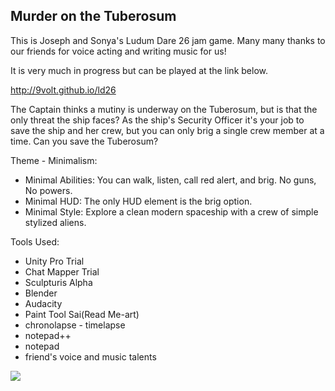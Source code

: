 ## Murder on the Tuberosum

This is Joseph and Sonya's Ludum Dare 26 jam game.
Many many thanks to our friends for voice acting and writing music for us!

It is very much in progress but can be played at the link below.

http://9volt.github.io/ld26

The Captain thinks a mutiny is underway on the Tuberosum, but is that the only threat the ship faces?  As the ship's Security Officer it's your job to save the ship and her crew, but you can only brig a single crew member at a time. Can you save the Tuberosum?

Theme - Minimalism:
 * Minimal Abilities: You can walk, listen, call red alert, and brig. No guns, No powers.
 * Minimal HUD: The only HUD element is the brig option.
 * Minimal Style: Explore a clean modern spaceship with a crew of simple stylized aliens.
 
Tools Used:
 * Unity Pro Trial
 * Chat Mapper Trial
 * Sculpturis Alpha
 * Blender
 * Audacity
 * Paint Tool Sai(Read Me-art)
 * chronolapse - timelapse
 * notepad++
 * notepad
 * friend's voice and music talents


![](http://i.imgur.com/W0WNigP.png)
